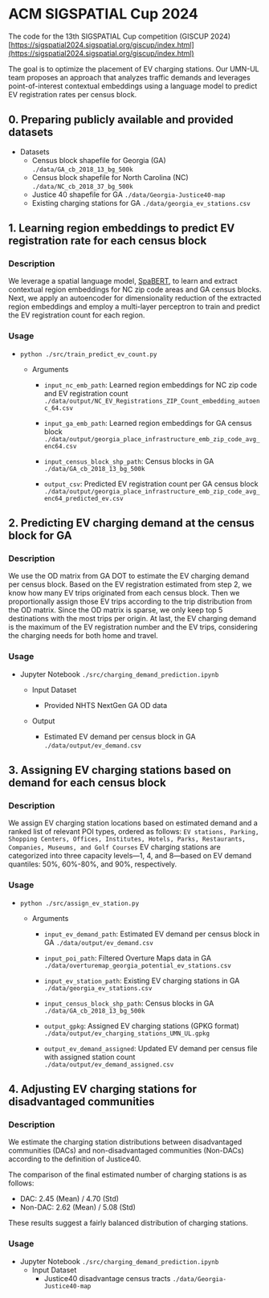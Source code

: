 # ACM SIGSPATIAL Cup 2024

The code for the 13th SIGSPATIAL Cup competition (GISCUP 2024) [https://sigspatial2024.sigspatial.org/giscup/index.html](https://sigspatial2024.sigspatial.org/giscup/index.html)

The goal is to optimize the placement of EV charging stations. Our UMN-UL team proposes an approach that analyzes traffic demands and leverages point-of-interest contextual embeddings using a language model to predict EV registration rates per census block. 


## 0. Preparing publicly available and provided datasets
- Datasets
  - Census block shapefile for Georgia (GA)
  `./data/GA_cb_2018_13_bg_500k`
  - Census block shapefile for North Carolina (NC)
  `./data/NC_cb_2018_37_bg_500k`
  - Justice 40 shapefile for GA
  `./data/Georgia-Justice40-map`
  - Existing charging stations for GA
  `./data/georgia_ev_stations.csv`


## 1. Learning region embeddings to predict EV registration rate for each census block
### Description

We leverage a spatial language model, [SpaBERT](https://github.com/knowledge-computing/spabert), to learn and extract contextual region embeddings for NC zip code areas and GA census blocks. Next, we apply an autoencoder for dimensionality reduction of the extracted region embeddings and employ a multi-layer perceptron to train and predict the EV registration count for each region.

### Usage

- `python ./src/train_predict_ev_count.py`

  - Arguments
    - `input_nc_emb_path`: Learned region embeddings for NC zip code and EV registration count `./data/output/NC_EV_Registrations_ZIP_Count_embedding_autoenc_64.csv`

    - `input_ga_emb_path`: Learned region embeddings for GA census block `./data/output/georgia_place_infrastructure_emb_zip_code_avg_enc64.csv`

    - `input_census_block_shp_path`: Census blocks in GA `./data/GA_cb_2018_13_bg_500k`

    - `output_csv`: Predicted EV registration count per GA census block `./data/output/georgia_place_infrastructure_emb_zip_code_avg_enc64_predicted_ev.csv`


## 2. Predicting EV charging demand at the census block for GA

### Description
We use the OD matrix from GA DOT to estimate the EV charging demand per census block. Based on the EV registration estimated from step 2, we know how many EV trips originated from each census block. Then we proportionally assign those EV trips according to the trip distribution from the OD matrix. Since the OD matrix is sparse, we only keep top 5 destinations with the most trips per origin. At last, the EV charging demand is the maximum of the EV registration number and the EV trips, considering the charging needs for both home and travel.  

### Usage  
- Jupyter Notebook `./src/charging_demand_prediction.ipynb`
  - Input Dataset
    - Provided NHTS NextGen GA OD data

  - Output
    - Estimated EV demand per census block in GA `./data/output/ev_demand.csv`


## 3. Assigning EV charging stations based on demand for each census block

### Description
We assign EV charging station locations based on estimated demand and a ranked list of relevant POI types, ordered as follows: `EV stations, Parking, Shopping Centers, Offices, Institutes, Hotels, Parks, Restaurants, Companies, Museums, and Golf Courses` EV charging stations are categorized into three capacity levels—1, 4, and 8—based on EV demand quantiles: 50%, 60%-80%, and 90%, respectively. 

### Usage

- `python ./src/assign_ev_station.py`

  - Arguments
    - `input_ev_demand_path`: Estimated EV demand per census block in GA `./data/output/ev_demand.csv`

    - `input_poi_path`: Filtered Overture Maps data in GA `./data/overturemap_georgia_potential_ev_stations.csv`

    - `input_ev_station_path`: Existing EV charging stations in GA `./data/georgia_ev_stations.csv`

    - `input_census_block_shp_path`: Census blocks in GA `./data/GA_cb_2018_13_bg_500k`

    - `output_gpkg`: Assigned EV charging stations (GPKG format) `./data/output/ev_charging_stations_UMN_UL.gpkg`

    - `output_ev_demand_assigned`: Updated EV demand per census file with assigned station count `./data/output/ev_demand_assigned.csv`


## 4. Adjusting EV charging stations for disadvantaged communities

### Description
We estimate the charging station distributions between disadvantaged communities (DACs) and non-disadvantaged communities (Non-DACs) according to the definition of Justice40. 

The comparison of the final estimated number of charging stations is as follows:

- DAC: 2.45 (Mean) / 4.70 (Std)
- Non-DAC: 2.62 (Mean) / 5.08 (Std)

These results suggest a fairly balanced distribution of charging stations.

### Usage
- Jupyter Notebook `./src/charging_demand_prediction.ipynb`
  - Input Dataset
    - Justice40 disadvantage census tracts `./data/Georgia-Justice40-map`


